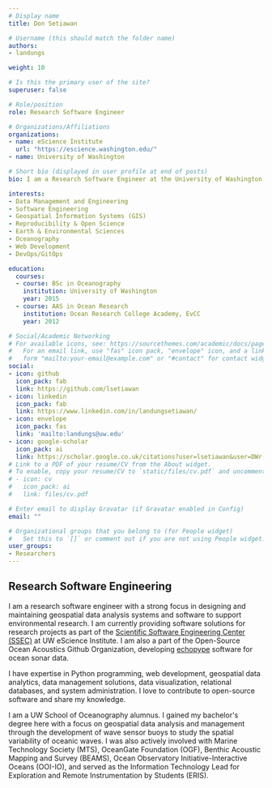 ```yaml
---
# Display name
title: Don Setiawan

# Username (this should match the folder name)
authors:
- landungs

weight: 10

# Is this the primary user of the site?
superuser: false

# Role/position
role: Research Software Engineer

# Organizations/Affiliations
organizations:
- name: eScience Institute
  url: "https://escience.washington.edu/"
- name: University of Washington

# Short bio (displayed in user profile at end of posts)
bio: I am a Research Software Engineer at the University of Washington with a strong focus in designing, developing, and maintaining scientific data analysis systems. I am a contributor to various open source software. I learning new technologies and apply them in my work.

interests:
- Data Management and Engineering
- Software Engineering
- Geospatial Information Systems (GIS)
- Reproducibility & Open Science
- Earth & Environmental Sciences
- Oceanography
- Web Development
- DevOps/GitOps

education:
  courses:
  - course: BSc in Oceanography
    institution: University of Washington
    year: 2015
  - course: AAS in Ocean Research
    institution: Ocean Research College Academy, EvCC
    year: 2012

# Social/Academic Networking
# For available icons, see: https://sourcethemes.com/academic/docs/page-builder/#icons
#   For an email link, use "fas" icon pack, "envelope" icon, and a link in the
#   form "mailto:your-email@example.com" or "#contact" for contact widget.
social:
- icon: github
  icon_pack: fab
  link: https://github.com/lsetiawan
- icon: linkedin
  icon_pack: fab
  link: https://www.linkedin.com/in/landungsetiawan/
- icon: envelope
  icon_pack: fas
  link: 'mailto:landungs@uw.edu'
- icon: google-scholar
  icon_pack: ai
  link: https://scholar.google.co.uk/citations?user=lsetiawan&user=DWr-V0AAAAAJ
# Link to a PDF of your resume/CV from the About widget.
# To enable, copy your resume/CV to `static/files/cv.pdf` and uncomment the lines below.
# - icon: cv
#   icon_pack: ai
#   link: files/cv.pdf

# Enter email to display Gravatar (if Gravatar enabled in Config)
email: ""

# Organizational groups that you belong to (for People widget)
#   Set this to `[]` or comment out if you are not using People widget.
user_groups:
- Researchers
---
```


## Research Software Engineering

I am a research software engineer with a strong focus in designing and maintaining geospatial data analysis systems and software to support environmental research.
I am currently providing software solutions for research projects as part of the [Scientific Software Engineering Center (SSEC)](https://escience.washington.edu/software-engineering/ssec/) at UW eScience Institute.
I am also a part of the Open-Source Ocean Acoustics Github Organization, developing [echopype](https://github.com/OSOceanAcoustics/echopype) software for ocean sonar data.

I have expertise in Python programming, web development, geospatial data analytics, data management solutions, data visualization, relational databases, and system administration.
I love to contribute to open-source software and share my knowledge.

I am a UW School of Oceanography alumnus. I gained my bachelor's degree here with a focus on geospatial data analysis and management through the development of wave sensor buoys to study the spatial variability of oceanic waves.
I was also actively involved with Marine Technology Society (MTS), OceanGate Foundation (OGF), Benthic Acoustic Mapping and Survey (BEAMS), Ocean Observatory Initiative-Interactive Oceans (OOI-IO), and served as the Information Technology Lead for Exploration and Remote Instrumentation by Students (ERIS).
